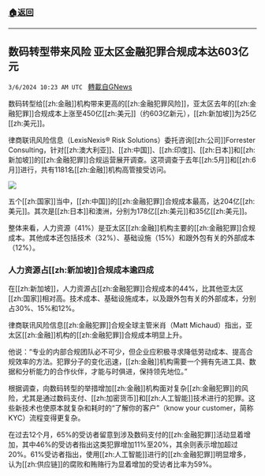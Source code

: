 ###  [:house:返回](README.md)
---


## 数码转型带来风险 亚太区金融犯罪合规成本达603亿元
`3/6/2024 10:23 AM UTC ` [轉載自GNews](https://gnews.org/articles/2370292)

数码转型给[[zh:金融]]机构带来更高的[[zh:金融犯罪风险]]，亚太区去年的[[zh:金融犯罪]]合规成本上涨至450亿[[zh:美元]]（约603亿新元），[[zh:新加坡]]为25亿[[zh:美元]]。

律商联讯风险信息（LexisNexis® Risk Solutions）委托咨询[[zh:公司]]Forrester Consulting，针对[[zh:澳大利亚]]、[[zh:中国]]、[[zh:印度]]、[[zh:日本]]和[[zh:新加坡]]的[[zh:金融犯罪]]合规运营展开调查。这项调查于去年[[zh:5月]]和[[zh:6月]]进行，共有1181名[[zh:金融]]机构高管接受访问。

![](https://static.zaobao.com/s3fs-public/articles/2024/03/06/financialcrimeonline-01.jpg?VersionId=uDdzhkII.MyPEDxBhSghNMsuphycEGSS "")

五个[[zh:国家]]当中，[[zh:中国]]的[[zh:金融犯罪]]合规成本最高，达204亿[[zh:美元]]。其次是[[zh:日本]]和澳洲，分别为178亿[[zh:美元]]和35亿[[zh:美元]]。

整体来看，人力资源（41%）是亚太区[[zh:金融]]机构主要的[[zh:金融犯罪]]合规成本。其他成本还包括技术（32%）、基础设施（15%）和跟外包有关的外部成本（12%）。

### 人力资源占[[zh:新加坡]]合规成本逾四成

在[[zh:新加坡]]，人力资源占[[zh:金融犯罪]]合规成本的44%，比其他亚太区[[zh:国家]]相对高。技术成本、基础设施成本，以及跟外包有关的外部成本，分别占30%、15%和12%。

律商联讯风险信息[[zh:金融犯罪]]合规全球主管米肖（Matt Michaud）指出，亚太区[[zh:金融]]机构的[[zh:金融犯罪]]合规成本明显上升。

他说：“专业的内部合规团队必不可少，但企业应积极寻求降低劳动成本、提高合规效率的方法。犯罪分子的变化迅速，[[zh:金融]]机构需要一个拥有先进工具、数据和分析能力的合作伙伴，才能与时俱进，保持领先地位。”

根据调查，向数码转型的举措增加[[zh:金融]]机构面对复杂[[zh:金融犯罪]]的风险，尤其是通过数码支付、[[zh:加密货币]]和[[zh:人工智能]]技术进行的犯罪。这些新技术也使原本就复杂和耗时的“了解你的客户”（know your customer，简称KYC）流程变得更复杂。

在过去12个月，65%的受访者留意到涉及数码支付的[[zh:金融犯罪]]活动显着增加，其中46%的受访者指出这类犯罪增加11%至20%，其余则表示增加超过20%。61%受访者指出，使用[[zh:人工智能]]进行的[[zh:金融犯罪]]明显增多，认为[[zh:供应链]]的腐败和贿赂行为显着增加的受访者比率为59%。
